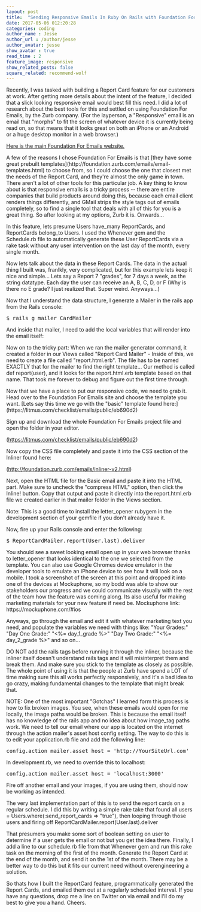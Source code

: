```yaml
---
layout: post
title:  "Sending Responsive Emails In Ruby On Rails with Foundation For Emails"
date: 2017-05-06 012:20:28
categories: coding
author_name : Jesse
author_url : /author/jesse
author_avatar: jesse
show_avatar : true
read_time : 2
feature_image: responsive
show_related_posts: false
square_related: recommend-wolf
---
```

<p>Recently, I was tasked with building a Report Card feature for our customers at work. After getting
more details about the intent of the feature, I decided that a slick looking responsive email would
best fill this need. I did a lot of research about the best tools for this and settled on using Foundation
For Emails, by the Zurb company. (For the layperson, a "Responsive" email is an email that "morphs" to fit the screen of whatever device it is currently being read on, so that means that it looks great on both an iPhone or an Android or a huge desktop monitor in a web browser.)</p>

[Here is the main Foundation For Emails website.](http://foundation.zurb.com/emails.html)

<p>A few of the reasons I chose Foundation For Emails is that [they have some great prebuilt templates](http://foundation.zurb.com/emails/email-templates.html)
 to choose from, so I could choose the one that closest met the needs of the Report Card, and they're almost the only game in town. There aren't a lot of other tools for this particular job. A key thing to know about is that responsive emails is a tricky process -- there are entire companies that build products around doing this, because each email client renders things differently, and GMail strips the style tags out of emails completely, so to find a single tool that deals with all of this for you is a great thing. So after looking at my options, Zurb it is. Onwards...<p>

<p>In this feature, lets presume Users have_many ReportCards, and ReportCards belong_to Users.
I used the Whenever gem and the Schedule.rb file to automatically generate these User ReportCards via a rake task without any user intervention on the last day of the month, every single month.

Now lets talk about the data in these Report Cards. The data in the actual thing I built was, franlkly, very complicated, but for this example lets keep it nice and simple... Lets say a Report 7 "grades", for 7 days a week, as the string datatype. Each day the user can receive an A, B, C, D, or F (Why is there no E grade? I just realized that. Super weird. Anyways...)


Now that I understand the data structure, I generate a Mailer in the rails app from the Rails console:

<pre>$ rails g mailer CardMailer</pre>

<p>And inside that mailer, I need to add the local variables that will render into the email itself:<p>

<script src="https://gist.github.com/piratebroadcast/f2428257baaab951fc5aa10dce42ffc0.js"></script>


<p>Now on to the tricky part: When we ran the mailer generator command, it created a folder in our Views called "Report Card Mailer" - Inside of this, we need to create a file called "report.html.erb". The file has to be named EXACTLY that for the mailer to find the right template... Our method is called def report(user), and it looks for the report.html.erb template based on that name. That took me forever to debug and figure out the first time through.</p>

<p>Now that we have a place to put our responsive code, we need to grab it. Head over to the Foundation For Emails site and choose the template you want. [Lets say this time we go with the "basic" template found here:](https://litmus.com/checklist/emails/public/eb690d2)


<p>Sign up and download the whole Foundation For Emails project file and open the folder in your editor.

(https://litmus.com/checklist/emails/public/eb690d2)

 Now copy the CSS file completely and paste it into the CSS section of the Inliner found here:

(http://foundation.zurb.com/emails/inliner-v2.html)

Next, open the HTML file for the Basic email and paste it into the HTML part. Make sure to uncheck the "compress HTML" option, then click the Inline! button. Copy that output and paste it directly into the report.html.erb file we created earlier in that mailer folder in the Views section.

Note: This is a good time to install the letter_opener rubygem in the development section of your gemfile if you don't already have it.

Now, fire up your Rails console and enter the following:</p>

<pre>$ ReportCardMailer.report(User.last).deliver</pre>

<p>You should see a sweet looking email open up in your web browser thanks to letter_opener that looks identical to the one we selected from the template. You can also use Google Chromes device emulator in the developer tools to emulate an iPhone device to see how it will look on a mobile. I took a screenshot of the screen at this point and dropped it into one of the devices at Mockuphone, so my bodd was able to show our stakeholders our progress and we could communicate visually with the rest of the team how the feature was coming along. Its also useful for making marketing materials for your new feature if need be. Mockuphone link: https://mockuphone.com/#ios

Anyways, go through the email and edit it with whatever marketing text you need, and populate the variables we need with things like:
"Your Grades:"
"Day One Grade:" "<%= day_1_grade %>"
"Day Two Grade:" "<%= day_2_grade %>"
and so on...

DO NOT add the rails tags before running it through the inliner, because the inliner itself doesn't understand rails tags and it will misinterpret them and break them. And make sure you stick to the template as closely as possible. The whole point of using it is that the people at Zurb have spend a LOT of time making sure this all works perfectly responsively, and it's a bad idea to go crazy, making fundamental changes to the template that might break that.

NOTE: One of the most important "Gotchas" I learned form this process is how to fix broken images. You see, when these emails would open for me locally, the image paths would be broken. This is because the email itself has no knowledge of the rails app and no idea about how image_tag paths work. We need to tell our email where our app is located on the internet through the action mailer's asset host config setting. The way to do this is to edit your application.rb file and add the following line:</p>

<pre>config.action_mailer.asset_host = 'http://YourSiteUrl.com'</pre>

<p>In development.rb, we need to override this to localhost:</p>

<pre>config.action_mailer.asset_host = 'localhost:3000'</pre>

<p>Fire off another email and your images, if you are using them, should now be working as intended.</p>

<p>The very last implementation part of this is to send the report cards on a regular schedule. I did this by writing a simple rake take that found all users = Users.where(:send_report_cards => "true"), then
looping through those users and firing off ReportCardMailer.report(User.last).deliver</p>

<p>That presumers you make some sort of boolean setting on user to determine if a user gets the email or not but you get the idea there. Finally, I add a line to our schedule.rb file from that Whenever gem and run this rake task on the morning of the first of the month. Generate the Report Card at the end of the month, and send it on the 1st of the month. There may be a better way to do this but it fits our current need without overengineering a solution.</p>

<p>So thats how I built the ReportCard feature, programmatically generated the Report Cards, and emailed them out at a regularly scheduled interval. If you have any questions, drop me a line on Twitter on via email and I'll do my best to give you a hand. Cheers.
